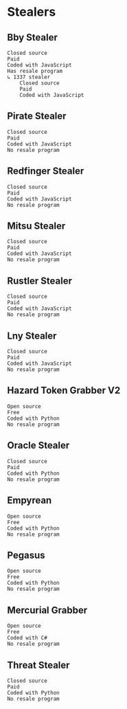 # Stealers
## Bby Stealer
    Closed source
    Paid
    Coded with JavaScript 
    Has resale program
    ↳ 1337 stealer
        Closed source
        Paid
        Coded with JavaScript 
## Pirate Stealer
    Closed source
    Paid
    Coded with JavaScript 
    No resale program
## Redfinger Stealer
    Closed source
    Paid
    Coded with JavaScript 
    No resale program
## Mitsu Stealer
    Closed source
    Paid
    Coded with JavaScript 
    No resale program
## Rustler Stealer
    Closed source
    Paid
    Coded with JavaScript 
    No resale program
## Lny Stealer
    Closed source
    Paid
    Coded with JavaScript 
    No resale program
## Hazard Token Grabber V2
    Open source
    Free
    Coded with Python 
    No resale program
## Oracle Stealer
    Closed source
    Paid
    Coded with Python 
    No resale program
## Empyrean
    Open source
    Free
    Coded with Python 
    No resale program
## Pegasus
    Open source
    Free
    Coded with Python 
    No resale program
## Mercurial Grabber
    Open source
    Free
    Coded with C# 
    No resale program
## Threat Stealer
    Closed source
    Paid
    Coded with Python 
    No resale program
